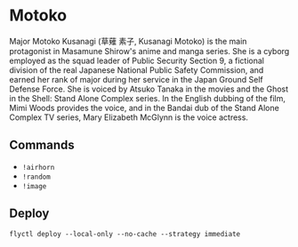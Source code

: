 # Motoko

Major Motoko Kusanagi (草薙 素子, Kusanagi Motoko) is the main protagonist in Masamune Shirow's anime and manga series. She is a cyborg employed as the squad leader of Public Security Section 9, a fictional division of the real Japanese National Public Safety Commission, and earned her rank of major during her service in the Japan Ground Self Defense Force. She is voiced by Atsuko Tanaka in the movies and the Ghost in the Shell: Stand Alone Complex series. In the English dubbing of the film, Mimi Woods provides the voice, and in the Bandai dub of the Stand Alone Complex TV series, Mary Elizabeth McGlynn is the voice actress.

## Commands

- `!airhorn`
- `!random`
- `!image`

## Deploy

`flyctl deploy --local-only --no-cache --strategy immediate`
